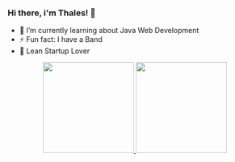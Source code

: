 ### Hi there, i'm Thales! 👋

- 🌱 I’m currently learning about Java Web Development
- ⚡ Fun fact: I have a Band
- 🥰 Lean Startup Lover

<div align="center">
  <a href="https://github.com/thales-cv">
  <img height="180em" src="https://github-readme-stats.vercel.app/api?username=thales-cv&show_icons=true&theme=dark&include_all_commits=true&count_private=true"/>
  <img height="180em" src="https://github-readme-stats.vercel.app/api/top-langs/?username=thales-cv&layout=compact&langs_count=7&theme=dark"/>
</div>
